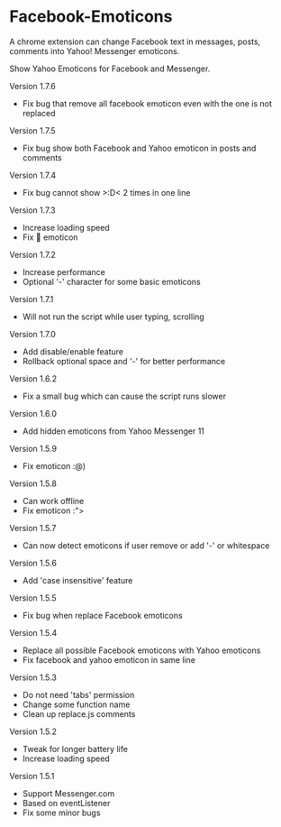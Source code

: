 # Facebook-Emoticons
A chrome extension can change Facebook text in messages, posts, comments into Yahoo! Messenger emoticons.

Show Yahoo Emoticons for Facebook and Messenger.

Version 1.7.6
- Fix bug that remove all facebook emoticon even with the one is not replaced

Version 1.7.5
- Fix bug show both Facebook and Yahoo emoticon in posts and comments

Version 1.7.4
- Fix bug cannot show >:D< 2 times in one line

Version 1.7.3
- Increase loading speed
- Fix :poop: emoticon

Version 1.7.2
- Increase performance
- Optional '-' character for some basic emoticons

Version 1.7.1
- Will not run the script while user typing, scrolling

Version 1.7.0
- Add disable/enable feature
- Rollback optional space and '-' for better performance

Version 1.6.2
- Fix a small bug which can cause the script runs slower

Version 1.6.0
- Add hidden emoticons from Yahoo Messenger 11

Version 1.5.9
- Fix emoticon :@)

Version 1.5.8
- Can work offline
- Fix emoticon :">

Version 1.5.7
- Can now detect emoticons if user remove or add '-' or whitespace

Version 1.5.6
- Add 'case insensitive' feature

Version 1.5.5
- Fix bug when replace Facebook emoticons

Version 1.5.4
- Replace all possible Facebook emoticons with Yahoo emoticons
- Fix facebook and yahoo emoticon in same line

Version 1.5.3
- Do not need 'tabs' permission
- Change some function name
- Clean up replace.js comments

Version 1.5.2
- Tweak for longer battery life
- Increase loading speed

Version 1.5.1
- Support Messenger.com
- Based on eventListener
- Fix some minor bugs
